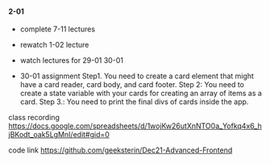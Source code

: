#### 2-01 
- complete 7-11 lectures 
- rewatch 1-02 lecture 

- watch lectures for 
29-01 
30-01 

- 30-01 assignment 
Step1. You need to create a card element that might have a card reader, card body, and card footer. 
Step 2: You need to create a state variable with your cards for creating an array of items as a card.
Step 3.: You need to print the final divs of cards inside the app.

class recording
https://docs.google.com/spreadsheets/d/1wojKw26utXnNTO0a_Yofkq4x6_hjBKodt_oak5LgMnI/edit#gid=0

code link 
https://github.com/geeksterin/Dec21-Advanced-Frontend

